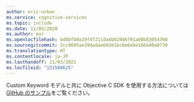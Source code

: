 ```yaml
---
author: eric-urban
ms.service: cognitive-services
ms.topic: include
ms.date: 11/03/2020
ms.author: eur
ms.openlocfilehash: bd8bfb0a19f47211da4b82046791a88b83054768
ms.sourcegitcommit: 2cc9695ae394adae60161bc0e6e0e166440a0730
ms.translationtype: HT
ms.contentlocale: ja-JP
ms.lasthandoff: 11/03/2021
ms.locfileid: "131508625"
---
```

Custom Keyword モデルと共に Objective C SDK を使用する方法については [GitHub のサンプル](https://github.com/Azure-Samples/cognitive-services-speech-sdk/blob/b4257370e1d799f0b8b64be9bf2a34cad8b1a251/samples/objective-c/ios/speech-samples/speech-samples/ViewController.m#L585)をご覧ください。
